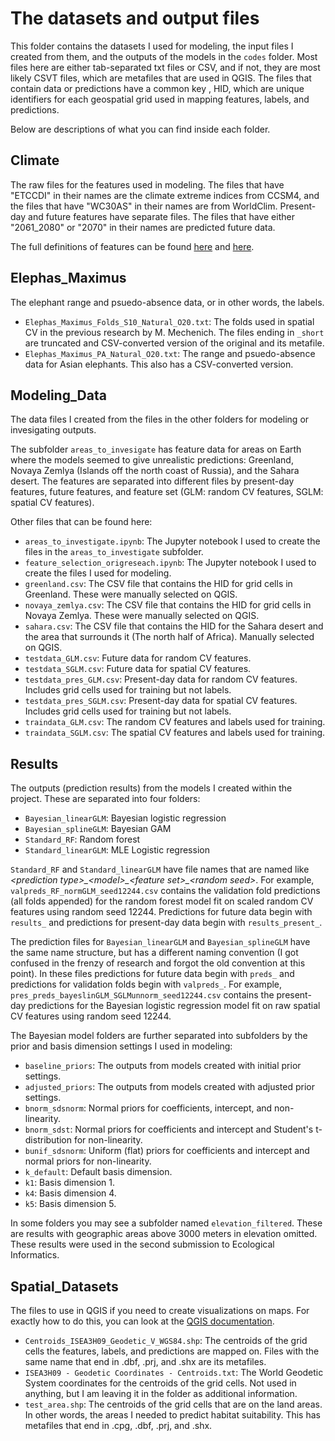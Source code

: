 # The datasets and output files

This folder contains the datasets I used for modeling, the input files I created from them, and the outputs of the models in the ```codes``` folder. Most files here are either tab-separated txt files or CSV, and if not, they are most likely CSVT files, which are metafiles that are used in QGIS. The files that contain data or predictions have a common key , HID, which are unique identifiers for each geospatial grid used in mapping features, labels, and predictions.

Below are descriptions of what you can find inside each folder.

## Climate

The raw files for the features used in modeling. The files that have "ETCCDI" in their names are the climate extreme indices from CCSM4, and the files that have "WC30AS"  in their names are from WorldClim. Present-day and future features have separate files. The files that have either "2061_2080" or "2070" in their names are predicted future data.

The full definitions of features can be found [here](http://etccdi.pacificclimate.org/list_27_indices.shtml) and [here](https://www.worldclim.org/data/bioclim.html).

## Elephas_Maximus

The elephant range and psuedo-absence data, or in other words, the labels. 

* ```Elephas_Maximus_Folds_S10_Natural_O20.txt```: The folds used in spatial CV in the previous research by M. Mechenich. The files ending in ```_short``` are truncated and CSV-converted version of the original and its metafile.
* ```Elephas_Maximus_PA_Natural_O20.txt```: The range and psuedo-absence data for Asian elephants. This also has a CSV-converted version.

## Modeling_Data

The data files I created from the files in the other folders for modeling or invesigating outputs. 

The subfolder ```areas_to_invesigate``` has feature data for areas on Earth where the models seemed to give unrealistic predictions: Greenland, Novaya Zemlya (Islands off the north coast of Russia), and the Sahara desert. The features are separated into different files by present-day features, future features, and feature set (GLM: random CV features, SGLM: spatial CV features).

Other files that can be found here:
* ```areas_to_investigate.ipynb```: The Jupyter notebook I used to create the files in the ```areas_to_investigate``` subfolder.
* ```feature_selection_origreseach.ipynb```: The Jupyter notebook I used to create the files I used for modeling.
* ```greenland.csv```: The CSV file that contains the HID for grid cells in Greenland. These were manually selected on QGIS.
* ```novaya_zemlya.csv```: The CSV file that contains the HID for grid cells in Novaya Zemlya. These were manually selected on QGIS.
* ```sahara.csv```: The CSV file that contains the HID for the Sahara desert and the area that surrounds it (The north half of Africa). Manually selected on QGIS.
* ```testdata_GLM.csv```: Future data for random CV features.
* ```testdata_SGLM.csv```: Future data for spatial CV features.
* ```testdata_pres_GLM.csv```: Present-day data for random CV features. Includes grid cells used for training but not labels.
* ```testdata_pres_SGLM.csv```: Present-day data for spatial CV features. Includes grid cells used for training but not labels.
* ```traindata_GLM.csv```: The random CV features and labels used for training.
* ```traindata_SGLM.csv```: The spatial CV features and labels used for training.

## Results

The outputs (prediction results) from the models I created within the project. These are separated into four folders:

* ```Bayesian_linearGLM```: Bayesian logistic regression
* ```Bayesian_splineGLM```: Bayesian GAM
* ```Standard_RF```: Random forest
* ```Standard_linearGLM```: MLE Logistic regression

```Standard_RF``` and ```Standard_linearGLM``` have file names that are named like *\<prediction type\>\_\<model\>\_\<feature set\>\_\<random seed>*. For example, ```valpreds_RF_normGLM_seed12244.csv``` contains the validation fold predictions (all folds appended) for the random forest model fit on scaled random CV features using random seed 12244. Predictions for future data begin with ```results_``` and predictions for present-day data begin with ```results_present_```. 

The prediction files for ```Bayesian_linearGLM``` and ```Bayesian_splineGLM``` have the same name structure, but has a different naming convention (I got confused in the frenzy of research and forgot the old convention at this point). In these files predictions for future data begin with ```preds_``` and predictions for validation folds begin with ```valpreds_```. For example, ```pres_preds_bayeslinGLM_SGLMunnorm_seed12244.csv``` contains the present-day predictions for the Bayesian logistic regression model fit on raw spatial CV features using random seed 12244. 

The Bayesian model folders are further separated into subfolders by the prior and basis dimension settings I used in modeling:

* ```baseline_priors```: The outputs from models created with initial prior settings.
* ```adjusted_priors```: The outputs from models created with adjusted prior settings.
* ```bnorm_sdsnorm```: Normal priors for coefficients, intercept, and non-linearity.
* ```bnorm_sdst```: Normal priors for coefficients and intercept and Student's t-distribution for non-linearity.
* ```bunif_sdsnorm```: Uniform (flat) priors for coefficients and intercept and normal priors for non-linearity.
* ```k_default```: Default basis dimension.
* ```k1```: Basis dimension 1.
* ```k4```: Basis dimension 4.
* ```k5```: Basis dimension 5.

In some folders you may see a subfolder named ```elevation_filtered```. These are results with geographic areas above 3000 meters in elevation omitted. These results were used in the second submission to Ecological Informatics.

## Spatial_Datasets

The files to use in QGIS if you need to create visualizations on maps. For exactly how to do this, you can look at the [QGIS documentation](https://docs.qgis.org/3.22/en/docs/).

* ```Centroids_ISEA3H09_Geodetic_V_WGS84.shp```: The centroids of the grid cells the features, labels, and predictions are mapped on. Files with the same name that end in .dbf, .prj, and .shx are its metafiles.
* ```ISEA3H09 - Geodetic Coordinates - Centroids.txt```: The World Geodetic System coordinates for the centroids of the grid cells. Not used in anything, but I am leaving it in the folder as additional information.
* ```test_area.shp```: The centroids of the grid cells that are on the land areas. In other words, the areas I needed to predict habitat suitability. This has metafiles that end in .cpg, .dbf, .prj, and .shx.
